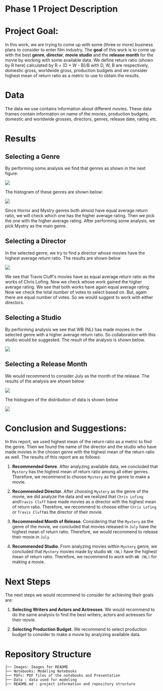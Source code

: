 # Phase 1 Project Description



# Project Goal:

In this work, we are trying to come up with some (three or more) business plans to consider to enter film industry. The **goal** of this work is to come up with the best **genre**, **director**, **movie studio** and the **release month** for the movie by working with some available data. We define return ratio (shown by R here) calculated by R = (D + W - B)/B with D, W, B are respectively, domestic gross, worldwide gross, production budgets and we consider highest mean of return ratio as a metric to use to obtain the results. 


# Data

The data we use contains information about different movies. These data frames contain information on name of the movies, production budgets, domestic and worldwide grosses, directors, genres, release date, rating etc.


# Results

## Selecting a Genre

By performing some analysis we find that genres as shown in the next figure:


![](./Images/genres_to_pick.png)


The histogram of these genres are shown below:

![](./Images/genres_histogram.png)


Since Horror and Mystry genres both almost have equal average return ratio, we will check which one has the higher average rating. Then we pick the one with the higher average rating. After performing some analysis, we pick Mystry as the main genre.

## Selecting a Director

In the selected genre, we try to find a director whose movies have the highest average return ratio. The results are shown below


![](./Images/directors_to_pick.png)


We see that Travis Cluff's movies have as equal average return ratio as the works of Chris Lofing. Now we check whose work gained the higher average rating. We see that both works have again equal average rating. Now we check the total number of votes to select based on. But, again there are equal number of votes. So we would suggest to work with either directors. 

## Selecting a Studio

By performing analysis we see that WB (NL) has made movies in the selected genre with a higher average return ratio. So collaboration with this studio would be suggested. The result of the analysis is shown below. 

![](./Images/studios_to_pick.png)

## Selecting a Release Month

We would recommend to consider July as the month of the release. The results of the analysis are shown below


![](./Images/months_to_pick.png)


The histogram of the distribution of data is shown below

![](./Images/months_histogram.png)


# Conclusion and Suggestions:

In this report, we used highest mean of the return ratio as a metric to find the genre. Then we found the name of the director and the studio who have made movies in the chosen genre with the highest mean of the return ratio as well. The results of this report are as follows:

1. **Recommended Genre**.  After analyzing available data, we concluded that `Mystery` has the highest mean of return ratio among all other genres. Therefore, we recommend to choose `Mystery` as the genre to make a movie.

2. **Recommended Director**. After choosing `Mystery` as the genre of the movie, we did analyze the data and we realized that `Chris Lofing` and`Travis Cluff` have made movies as a director with the highest mean of return ratio. Therefore, we recommend to choose either `Chris Lofing` or `Travis Cluff`as the director of their movie. 

3. **Recommended Month of Release**. Considering that the `Mystery` as the genre of the movie, we concluded that movies released in `July` have the highest mean of return ratio. Therefore, we would recommend to release their movie in `July`.

4. **Recommended Studio**. From analyzing movies within `Mystery` genre, we concluded that `Mystery` movies made by studio `WB (NL)` have the highest mean of return ratio. Therefore, we recommend to work with `WB (NL)` for making a movie.


# Next Steps

The next steps we would recommend to consider for achieving their goals are:

1. **Selecting Writers and Actors and Actresses**.  We would recommend to do the same analysis to find the best writers, actors and actresses for their movie.


2. **Selecting Production Budget**. We recommend to select production budget to consider to make a movie by analyzing available data.



# Repository Structure

```
├── Images: Images for README
├── Notebooks: Modeling Notebooks
├── PDFs: PDF files of the notebooks and Presentation
├── Data : data used for modeling
├── README.md : project information and repository structure
```
